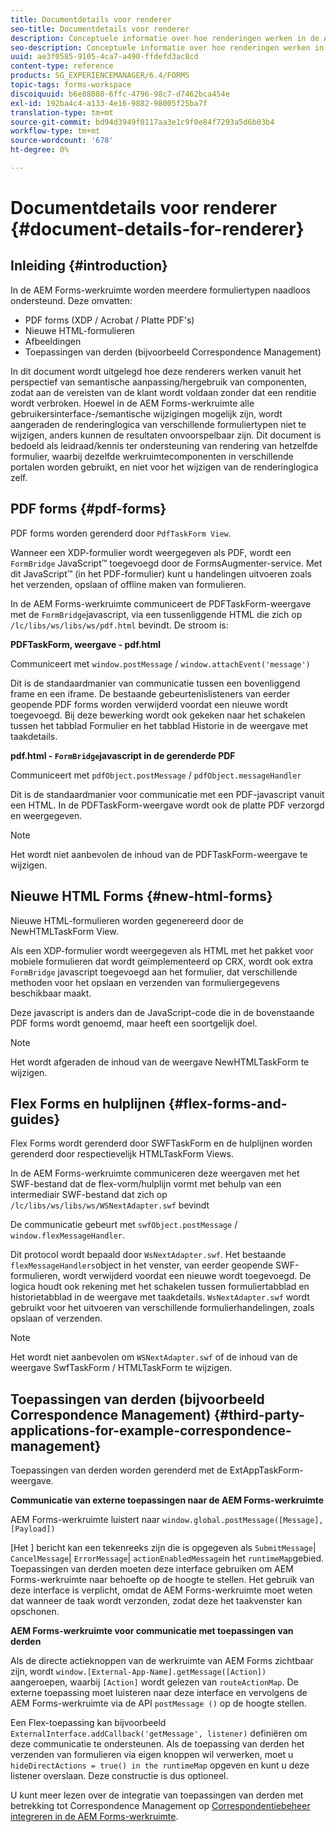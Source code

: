 ```yaml
---
title: Documentdetails voor renderer
seo-title: Documentdetails voor renderer
description: Conceptuele informatie over hoe renderingen werken in de AEM Forms-werkruimte om de verschillende ondersteunde formulier- en bestandstypen weer te geven.
seo-description: Conceptuele informatie over hoe renderingen werken in de AEM Forms-werkruimte om de verschillende ondersteunde formulier- en bestandstypen weer te geven.
uuid: ae3f0585-9105-4ca7-a490-ffdefd3ac8cd
content-type: reference
products: SG_EXPERIENCEMANAGER/6.4/FORMS
topic-tags: forms-workspace
discoiquuid: b6e88080-6ffc-4796-98c7-d7462bca454e
exl-id: 192ba4c4-a133-4e16-9882-98005f25ba7f
translation-type: tm+mt
source-git-commit: bd94d3949f0117aa3e1c9f0e84f7293a5d6b03b4
workflow-type: tm+mt
source-wordcount: '678'
ht-degree: 0%

---
```


# Documentdetails voor renderer {#document-details-for-renderer}

## Inleiding {#introduction}

In de AEM Forms-werkruimte worden meerdere formuliertypen naadloos ondersteund. Deze omvatten:

* PDF forms (XDP / Acrobat / Platte PDF&#39;s)
* Nieuwe HTML-formulieren
* Afbeeldingen
* Toepassingen van derden (bijvoorbeeld Correspondence Management)

In dit document wordt uitgelegd hoe deze renderers werken vanuit het perspectief van semantische aanpassing/hergebruik van componenten, zodat aan de vereisten van de klant wordt voldaan zonder dat een renditie wordt verbroken. Hoewel in de AEM Forms-werkruimte alle gebruikersinterface-/semantische wijzigingen mogelijk zijn, wordt aangeraden de renderinglogica van verschillende formuliertypen niet te wijzigen, anders kunnen de resultaten onvoorspelbaar zijn. Dit document is bedoeld als leidraad/kennis ter ondersteuning van rendering van hetzelfde formulier, waarbij dezelfde werkruimtecomponenten in verschillende portalen worden gebruikt, en niet voor het wijzigen van de renderinglogica zelf.

## PDF forms {#pdf-forms}

PDF forms worden gerenderd door `PdfTaskForm View`.

Wanneer een XDP-formulier wordt weergegeven als PDF, wordt een `FormBridge` JavaScript™ toegevoegd door de FormsAugmenter-service. Met dit JavaScript™ (in het PDF-formulier) kunt u handelingen uitvoeren zoals het verzenden, opslaan of offline maken van formulieren.

In de AEM Forms-werkruimte communiceert de PDFTaskForm-weergave met de `FormBridge`javascript, via een tussenliggende HTML die zich op `/lc/libs/ws/libs/ws/pdf.html` bevindt. De stroom is:

**PDFTaskForm, weergave - pdf.html**

Communiceert met `window.postMessage` / `window.attachEvent('message')`

Dit is de standaardmanier van communicatie tussen een bovenliggend frame en een iframe. De bestaande gebeurtenislisteners van eerder geopende PDF forms worden verwijderd voordat een nieuwe wordt toegevoegd. Bij deze bewerking wordt ook gekeken naar het schakelen tussen het tabblad Formulier en het tabblad Historie in de weergave met taakdetails.

**pdf.html -  `FormBridge`javascript in de gerenderde PDF**

Communiceert met `pdfObject.postMessage` / `pdfObject.messageHandler`

Dit is de standaardmanier voor communicatie met een PDF-javascript vanuit een HTML. In de PDFTaskForm-weergave wordt ook de platte PDF verzorgd en weergegeven.

>[!NOTE]
>
>Het wordt niet aanbevolen de inhoud van de PDFTaskForm-weergave te wijzigen.

## Nieuwe HTML Forms {#new-html-forms}

Nieuwe HTML-formulieren worden gegenereerd door de NewHTMLTaskForm View.

Als een XDP-formulier wordt weergegeven als HTML met het pakket voor mobiele formulieren dat wordt geïmplementeerd op CRX, wordt ook extra `FormBridge` javascript toegevoegd aan het formulier, dat verschillende methoden voor het opslaan en verzenden van formuliergegevens beschikbaar maakt.

Deze javascript is anders dan de JavaScript-code die in de bovenstaande PDF forms wordt genoemd, maar heeft een soortgelijk doel.

>[!NOTE]
>
>Het wordt afgeraden de inhoud van de weergave NewHTMLTaskForm te wijzigen.

## Flex Forms en hulplijnen {#flex-forms-and-guides}

Flex Forms wordt gerenderd door SWFTaskForm en de hulplijnen worden gerenderd door respectievelijk HTMLTaskForm Views.

In de AEM Forms-werkruimte communiceren deze weergaven met het SWF-bestand dat de flex-vorm/hulplijn vormt met behulp van een intermediair SWF-bestand dat zich op `/lc/libs/ws/libs/ws/WSNextAdapter.swf` bevindt

De communicatie gebeurt met `swfObject.postMessage` / `window.flexMessageHandler`.

Dit protocol wordt bepaald door `WsNextAdapter.swf`. Het bestaande `flexMessageHandlers`object in het venster, van eerder geopende SWF-formulieren, wordt verwijderd voordat een nieuwe wordt toegevoegd. De logica houdt ook rekening met het schakelen tussen formuliertabblad en historietabblad in de weergave met taakdetails. `WsNextAdapter.swf` wordt gebruikt voor het uitvoeren van verschillende formulierhandelingen, zoals opslaan of verzenden.

>[!NOTE]
>
>Het wordt niet aanbevolen om `WSNextAdapter.swf` of de inhoud van de weergave SwfTaskForm / HTMLTaskForm te wijzigen.

## Toepassingen van derden (bijvoorbeeld Correspondence Management) {#third-party-applications-for-example-correspondence-management}

Toepassingen van derden worden gerenderd met de ExtAppTaskForm-weergave.

**Communicatie van externe toepassingen naar de AEM Forms-werkruimte**

AEM Forms-werkruimte luistert naar `window.global.postMessage([Message],[Payload])`

[Het ] bericht kan een tekenreeks zijn die is opgegeven als  `SubmitMessage`|  `CancelMessage`|  `ErrorMessage`|  `actionEnabledMessage`in het  `runtimeMap`gebied. Toepassingen van derden moeten deze interface gebruiken om AEM Forms-werkruimte naar behoefte op de hoogte te stellen. Het gebruik van deze interface is verplicht, omdat de AEM Forms-werkruimte moet weten dat wanneer de taak wordt verzonden, zodat deze het taakvenster kan opschonen.

**AEM Forms-werkruimte voor communicatie met toepassingen van derden**

Als de directe actieknoppen van de werkruimte van AEM Forms zichtbaar zijn, wordt `window.[External-App-Name].getMessage([Action])` aangeroepen, waarbij `[Action]` wordt gelezen van `routeActionMap`. De externe toepassing moet luisteren naar deze interface en vervolgens de AEM Forms-werkruimte via de API `postMessage ()` op de hoogte stellen.

Een Flex-toepassing kan bijvoorbeeld `ExternalInterface.addCallback('getMessage', listener)` definiëren om deze communicatie te ondersteunen. Als de toepassing van derden het verzenden van formulieren via eigen knoppen wil verwerken, moet u `hideDirectActions = true() in the runtimeMap` opgeven en kunt u deze listener overslaan. Deze constructie is dus optioneel.

U kunt meer lezen over de integratie van toepassingen van derden met betrekking tot Correspondence Management op [Correspondentiebeheer integreren in de AEM Forms-werkruimte](/help/forms/using/integrating-correspondence-management-html-workspace.md).
